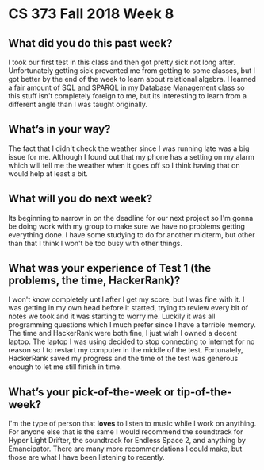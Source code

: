 # CS 373 Fall 2018 Week 8

## What did you do this past week?

I took our first test in this class and then got pretty sick not long after. Unfortunately getting sick prevented me from getting to some classes, but I got better by the end of the week to learn about relational algebra. I learned a fair amount of SQL and SPARQL in my Database Management class so this stuff isn't completely foreign to me, but its interesting to learn from a different angle than I was taught originally.

## What’s in your way?

The fact that I didn't check the weather since I was running late was a big issue for me. Although I found out that my phone has a setting on my alarm which will tell me the weather when it goes off so I think having that on would help at least a bit.

## What will you do next week?

Its beginning to narrow in on the deadline for our next project so I'm gonna be doing work with my group to make sure we have no problems getting everything done. I have some studying to do for another midterm, but other than that I think I won't be too busy with other things.

## What was your experience of Test 1 (the problems, the time, HackerRank)?

I won't know completely until after I get my score, but I was fine with it. I was getting in my own head before it started, trying to review every bit of notes we took and it was starting to worry me. Luckily it was all programming questions which I much prefer since I have a terrible memory. The time and HackerRank were both fine, I just wish I owned a decent laptop. The laptop I was using decided to stop connecting to internet for no reason so I to restart my computer in the middle of the test. Fortunately, HackerRank saved my progress and the time of the test was generous enough to let me still finish in time.

## What’s your pick-of-the-week or tip-of-the-week?

I'm the type of person that **loves** to listen to music while I work on anything. For anyone else that is the same I would recommend the soundtrack for Hyper Light Drifter, the soundtrack for Endless Space 2, and anything by Emancipator. There are many more recommendations I could make, but those are what I have been listening to recently.
